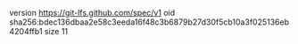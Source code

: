 version https://git-lfs.github.com/spec/v1
oid sha256:bdec136dbaa2e58c3eeda16f48c3b6879b27d30f5cb10a3f025136eb4204ffb1
size 11
